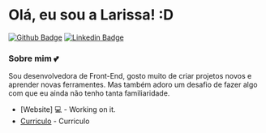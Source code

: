 # Olá, eu sou a Larissa! :D

[![Github Badge](https://img.shields.io/badge/-Github-000?style=flat-square&logo=Github&logoColor=white&link=https://github.com/larinuness)](https://github.com/larinuness)
[![Linkedin Badge](https://img.shields.io/badge/-LinkedIn-blue?style=flat-square&logo=Linkedin&logoColor=white&link=https://www.linkedin.com/in/larissa-nunes-331900168/)](https://www.linkedin.com/in/larissa-nunes-331900168/)

### Sobre mim :two_hearts:
Sou desenvolvedora de Front-End, gosto muito de criar projetos novos e aprender novas ferramentes. Mas também adoro um desafio de fazer algo com que eu ainda não tenho tanta familiaridade.

- [Website] 💻 - Working on it.
- [Curriculo](https://drive.google.com/file/d/1KKhUuz3Ed_STIZ_MZUdTiaKnBLYamGmt/view/) - Curriculo

